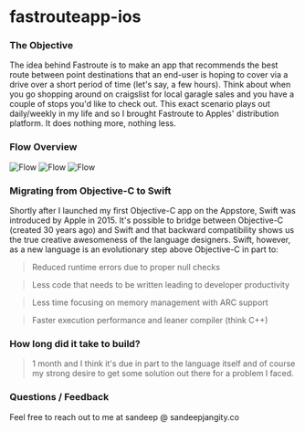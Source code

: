 # fastrouteapp-ios

### The Objective

The idea behind Fastroute is to make an app that recommends the best route between point destinations that an end-user is hoping to cover via a drive over a short period of time (let's say, a few hours). Think about when you go shopping around on craigslist for local garagle sales and you have a couple of stops you'd like to check out. This exact scenario plays out daily/weekly in my life and so I brought Fastroute to Apples' distribution platform. It does nothing more, nothing less.

### Flow Overview

![Flow](https://fastrouteapp.com/img/screenshot-1.jpg)
![Flow](https://fastrouteapp.com/img/screenshot-2.jpg)
![Flow](https://fastrouteapp.com/img/screenshot-3.jpg)

### Migrating from Objective-C to Swift

Shortly after I launched my first Objective-C app on the Appstore, Swift was introduced by Apple in 2015. It's possible to bridge between Objective-C (created 30 years ago) and Swift and that backward compatibility shows us the true creative awesomeness of the language designers. Swift, however, as a new language is an evolutionary step above Objective-C in part to:

> Reduced runtime errors due to proper null checks

> Less code that needs to be written leading to developer productivity

> Less time focusing on memory management with ARC support

> Faster execution performance and leaner compiler (think C++)

### How long did it take to build?

> 1 month and I think it's due in part to the language itself and of course my strong desire to get some solution out there for a problem I faced.

### Questions / Feedback

Feel free to reach out to me at sandeep @ sandeepjangity.co
